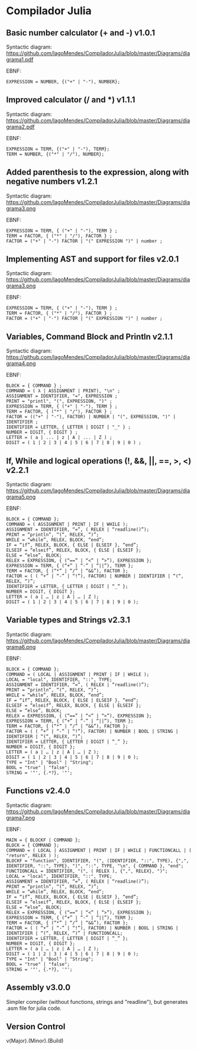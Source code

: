 # Compilador Julia

## Basic number calculator (+ and -) v1.0.1

Syntactic diagram: https://github.com/IagoMendes/CompiladorJulia/blob/master/Diagrams/diagrama1.pdf

EBNF:

    EXPRESSION = NUMBER, {("+" | "-"), NUMBER};


## Improved calculator (/ and *) v1.1.1

Syntactic diagram: https://github.com/IagoMendes/CompiladorJulia/blob/master/Diagrams/diagrama2.pdf

EBNF:

    EXPRESSION = TERM, {("+" | "-"), TERM};
    TERM = NUMBER, {("*" | "/"), NUMBER};


## Added parenthesis to the expression, along with negative numbers v1.2.1

Syntactic diagram: https://github.com/IagoMendes/CompiladorJulia/blob/master/Diagrams/diagrama3.png

EBNF:

    EXPRESSION = TERM, { ("+" | "-"), TERM } ;
    TERM = FACTOR, { ("*" | "/"), FACTOR } ;
    FACTOR = ("+" | "-") FACTOR | "(" EXPRESSION ")" | number ;


## Implementing AST and support for files v2.0.1

Syntactic diagram: https://github.com/IagoMendes/CompiladorJulia/blob/master/Diagrams/diagrama3.png

EBNF:

    EXPRESSION = TERM, { ("+" | "-"), TERM } ;
    TERM = FACTOR, { ("*" | "/"), FACTOR } ;
    FACTOR = ("+" | "-") FACTOR | "(" EXPRESSION ")" | number ;


## Variables, Command Block and Println v2.1.1

Syntactic diagram: https://github.com/IagoMendes/CompiladorJulia/blob/master/Diagrams/diagrama4.png

EBNF:

    BLOCK = { COMMAND } ;
    COMMAND = ( λ | ASSIGNMENT | PRINT), "\n" ;
    ASSIGNMENT = IDENTIFIER, "=", EXPRESSION ;
    PRINT = "printl", "(", EXPRESSION, ")" ;
    EXPRESSION = TERM, { ("+" | "-"), TERM } ;
    TERM = FACTOR, { ("*" | "/"), FACTOR } ;
    FACTOR = (("+" | "-"), FACTOR) | NUMBER | "(", EXPRESSION, ")" | IDENTIFIER ;
    IDENTIFIER = LETTER, { LETTER | DIGIT | "_" } ;
    NUMBER = DIGIT, { DIGIT } ;
    LETTER = ( a | ... | z | A | ... | Z ) ;
    DIGIT = ( 1 | 2 | 3 | 4 | 5 | 6 | 7 | 8 | 9 | 0 ) ;


## If, While and logical operations (!, &&, ||, ==, >, <) v2.2.1

Syntactic diagram: https://github.com/IagoMendes/CompiladorJulia/blob/master/Diagrams/diagrama5.png

EBNF:

    BLOCK = { COMMAND };
    COMMAND = ( ASSIGNMENT | PRINT | IF | WHILE );
    ASSIGNMENT = IDENTIFIER, “=”, ( RELEX | “readline()”);
    PRINT = “println”, “(“, RELEX, “)”;
    WHILE = “while”, RELEX, BLOCK, “end”;
    IF = “if”, RELEX, BLOCK, { ELSE | ELSEIF }, “end”;
    ELSEIF = “elseif”, RELEX, BLOCK, { ELSE | ELSEIF };
    ELSE = “else”, BLOCK;
    RELEX = EXPRESSION, { (“==” | “<” | “>”), EXPRESSION };
    EXPRESSION = TERM, { (“+” | “-” | “||”), TERM };
    TERM = FACTOR, { (“*” | “/” | “&&”), FACTOR };
    FACTOR = ( ( “+” | “-” | “!”), FACTOR) | NUMBER | IDENTIFIER | “(“, RELEX, “)”;
    IDENTIFIER = LETTER, { LETTER | DIGIT | “_” };
    NUMBER = DIGIT, { DIGIT };
    LETTER = ( a | … | z | A | … | Z );
    DIGIT = ( 1 | 2 | 3 | 4 | 5 | 6 | 7 | 8 | 9 | 0 );


## Variable types and Strings v2.3.1

Syntactic diagram: https://github.com/IagoMendes/CompiladorJulia/blob/master/Diagrams/diagrama6.png

EBNF:

    BLOCK = { COMMAND };
    COMMAND = ( LOCAL | ASSIGNMENT | PRINT | IF | WHILE );
    LOCAL = "local", IDENTIFIER, "::", TYPE;
    ASSIGNMENT = IDENTIFIER, “=”, ( RELEX | “readline()”);
    PRINT = “println”, “(“, RELEX, “)”;
    WHILE = “while”, RELEX, BLOCK, “end”;
    IF = “if”, RELEX, BLOCK, { ELSE | ELSEIF }, “end”;
    ELSEIF = “elseif”, RELEX, BLOCK, { ELSE | ELSEIF };
    ELSE = “else”, BLOCK;
    RELEX = EXPRESSION, { (“==” | “<” | “>”), EXPRESSION };
    EXPRESSION = TERM, { (“+” | “-” | “||”), TERM };
    TERM = FACTOR, { (“*” | “/” | “&&”), FACTOR };
    FACTOR = ( ( “+” | “-” | “!”), FACTOR) | NUMBER | BOOL | STRING | IDENTIFIER | “(“, RELEX, “)”;
    IDENTIFIER = LETTER, { LETTER | DIGIT | “_” };
    NUMBER = DIGIT, { DIGIT };
    LETTER = ( a | … | z | A | … | Z );
    DIGIT = ( 1 | 2 | 3 | 4 | 5 | 6 | 7 | 8 | 9 | 0 );
    TYPE = "Int" | "Bool" | "String"; 
    BOOL = "true" | "false";
    STRING = '"', {.*?}, '"';
    

## Functions v2.4.0

Syntactic diagram: https://github.com/IagoMendes/CompiladorJulia/blob/master/Diagrams/diagrama7.png

EBNF:

    MAIN = { BLOCKF | COMMAND };
    BLOCK = { COMMAND };
    COMMAND = ( LOCAL | ASSIGNMENT | PRINT | IF | WHILE | FUNCTIONCALL | ( "return", RELEX ) );
    BLOCKF = "function", IDENTIFIER, "(", (IDENTIFIER, "::", TYPE), {",", IDENTIFIER, "::", TYPE}, ")", "::", TYPE, "\n", { COMMAND }, "end";
    FUNCTIONCALL = IDENTIFIER, "(", ( RELEX ), {",", RELEX}, ")";
    LOCAL = "local", IDENTIFIER, "::", TYPE;
    ASSIGNMENT = IDENTIFIER, “=”, ( RELEX | “readline()”);
    PRINT = “println”, “(“, RELEX, “)”;
    WHILE = “while”, RELEX, BLOCK, “end”;
    IF = “if”, RELEX, BLOCK, { ELSE | ELSEIF }, “end”;
    ELSEIF = “elseif”, RELEX, BLOCK, { ELSE | ELSEIF };
    ELSE = “else”, BLOCK;
    RELEX = EXPRESSION, { (“==” | “<” | “>”), EXPRESSION };
    EXPRESSION = TERM, { (“+” | “-” | “||”), TERM };
    TERM = FACTOR, { (“*” | “/” | “&&”), FACTOR };
    FACTOR = ( ( “+” | “-” | “!”), FACTOR) | NUMBER | BOOL | STRING | IDENTIFIER | “(“, RELEX, “)” | FUNCTIONCALL;
    IDENTIFIER = LETTER, { LETTER | DIGIT | “_” };
    NUMBER = DIGIT, { DIGIT };
    LETTER = ( a | … | z | A | … | Z );
    DIGIT = ( 1 | 2 | 3 | 4 | 5 | 6 | 7 | 8 | 9 | 0 );
    TYPE = "Int" | "Bool" | "String"; 
    BOOL = "true" | "false";
    STRING = '"', {.*?}, '"';

## Assembly v3.0.0

Simpler compiler (without functions, strings and "readline"), but generates .asm file for julia code.


## Version Control
v(Major).(Minor).(Build)
